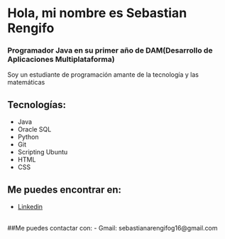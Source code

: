 # Hola, mi nombre es Sebastian Rengifo
### Programador Java en su primer año de DAM(Desarrollo de Aplicaciones Multiplataforma)


Soy un estudiante de programación amante de la tecnología y las matemáticas
## Tecnologías:
- Java
- Oracle SQL
- Python
- Git
- Scripting Ubuntu
- HTML
- CSS
## Me puedes encontrar en:
- <a href="https://www.linkedin.com/in/sebastian-alejandro-rengifo-gil-51bb1a267" target="_blank">Linkedin</a>
<br/>
##Me puedes contactar con:
- Gmail: sebastianarengifog16@gmail.com

